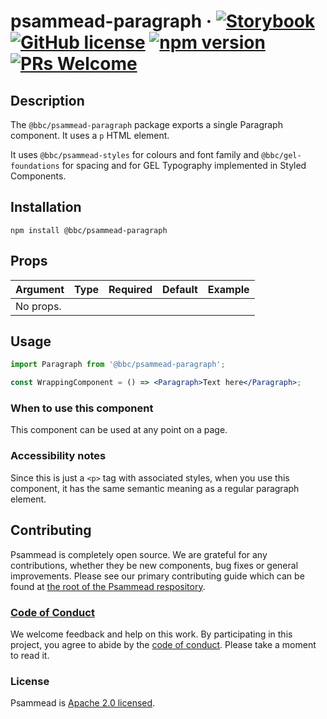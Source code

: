 # psammead-paragraph &middot; [![Storybook](https://raw.githubusercontent.com/storybooks/brand/master/badges/storybook.svg?sanitize=true)](https://bbc.github.io/psammead/?selectedKind=Paragraph) [![GitHub license](https://img.shields.io/badge/license-Apache%202.0-blue.svg)](https://github.com/bbc/psammead/blob/latest/LICENSE) [![npm version](https://img.shields.io/npm/v/@bbc/psammead-paragraph.svg)](https://www.npmjs.com/package/@bbc/psammead-paragraph) [![PRs Welcome](https://img.shields.io/badge/PRs-welcome-brightgreen.svg)](https://github.com/bbc/psammead/blob/latest/CONTRIBUTING.md)

## Description

The `@bbc/psammead-paragraph` package exports a single Paragraph component. It uses a `p` HTML element.

It uses `@bbc/psammead-styles` for colours and font family and `@bbc/gel-foundations` for spacing and for GEL Typography implemented in Styled Components.

## Installation

`npm install @bbc/psammead-paragraph`

## Props

| Argument  | Type | Required | Default | Example |
| --------- | ---- | -------- | ------- | ------- |
| No props. |      |          |         |         |

## Usage

```jsx
import Paragraph from '@bbc/psammead-paragraph';

const WrappingComponent = () => <Paragraph>Text here</Paragraph>;
```

### When to use this component

This component can be used at any point on a page.

<!-- ### When not to use this component -->

### Accessibility notes

Since this is just a `<p>` tag with associated styles, when you use this component, it has the same semantic meaning as a regular paragraph element.

<!-- ## Roadmap -->

## Contributing

Psammead is completely open source. We are grateful for any contributions, whether they be new components, bug fixes or general improvements. Please see our primary contributing guide which can be found at [the root of the Psammead respository](https://github.com/bbc/psammead/blob/latest/CONTRIBUTING.md).

### [Code of Conduct](https://github.com/bbc/psammead/blob/latest/CODE_OF_CONDUCT.md)

We welcome feedback and help on this work. By participating in this project, you agree to abide by the [code of conduct](https://github.com/bbc/psammead/blob/latest/CODE_OF_CONDUCT.md). Please take a moment to read it.

### License

Psammead is [Apache 2.0 licensed](https://github.com/bbc/psammead/blob/latest/LICENSE).
